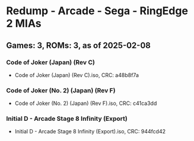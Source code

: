 # Redump - Arcade - Sega - RingEdge 2 MIAs
## Games: 3, ROMs: 3, as of 2025-02-08

### Code of Joker (Japan) (Rev C)
- Code of Joker (Japan) (Rev C).iso, CRC: a48b8f7a

### Code of Joker (No. 2) (Japan) (Rev F)
- Code of Joker (No. 2) (Japan) (Rev F).iso, CRC: c41ca3dd

### Initial D - Arcade Stage 8 Infinity (Export)
- Initial D - Arcade Stage 8 Infinity (Export).iso, CRC: 944fcd42

